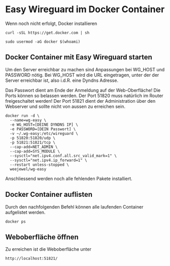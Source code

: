 
# Easy Wireguard im Docker Container
Wenn noch nicht erfolgt, Docker installieren

```
curl -sSL https://get.docker.com | sh
```
```
sudo usermod -aG docker $(whoami)
```

## Docker Container mit Easy Wireguard starten
Um den Server erreichbar zu machen sind Anpassungen bei WG_HOST und PASSWORD nötig.
Bei WG_HOST wird die URL eingetragen, unter der der Server erreichbar ist, also i.d.R. eine Dyndns Adresse.

Das Passwort dient am Ende der Anmeldung auf der Web-Oberfläche! Die Ports können so belassen werden.
Der Port 51820 muss natürlich im Router freigeschaltet werden!
Der Port 51821 dient der Administration über den Webserver und sollte nicht von aussen zu erreichen sein.

```
docker run -d \
  --name=wg-easy \
  -e WG_HOST=[DEINE DYNDNS IP] \
  -e PASSWORD=[DEIN Passwort] \
  -v ~/.wg-easy:/etc/wireguard \
  -p 51820:51820/udp \
  -p 51821:51821/tcp \
  --cap-add=NET_ADMIN \
  --cap-add=SYS_MODULE \
  --sysctl="net.ipv4.conf.all.src_valid_mark=1" \
  --sysctl="net.ipv4.ip_forward=1" \
  --restart unless-stopped \
  weejewel/wg-easy
```
Anschliessend werden noch alle fehlenden Pakete installiert.

## Docker Container auflisten
Durch den nachfolgenden Befehl können alle laufenden Container aufgelistet werden.
```
docker ps
```
## Weboberfläche öffnen
Zu erreichen ist die Weboberfläche unter
```
http://localhost:51821/
```

